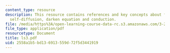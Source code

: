 ```yaml
---
content_type: resource
description: This resource contains references and key concepts about fick's laws,
  self-diffusion, darken equation and conduction.
file: /media/https%3A/open-learning-course-data-rc.s3.amazonaws.com/3-21-kinetic-processes-in-materials-spring-2006/2558a1b5bd136913559d72f5d3441919_ls3.pdf
file_type: application/pdf
resourcetype: Document
title: ls3.pdf
uid: 2558a1b5-bd13-6913-559d-72f5d3441919
---
```

